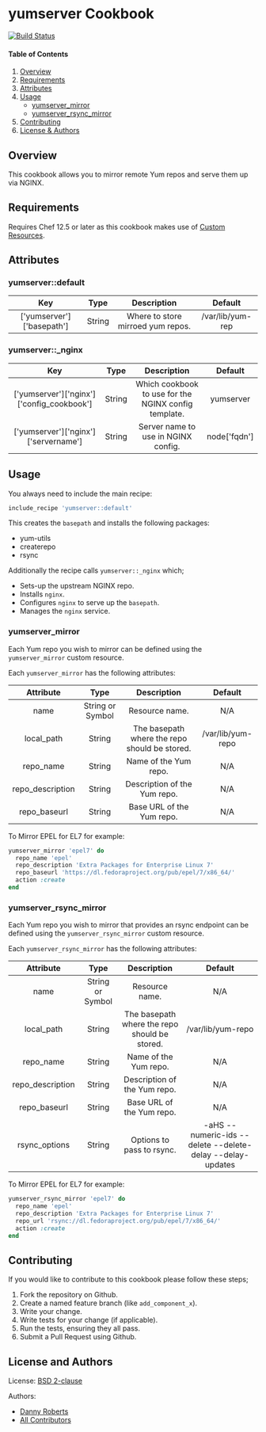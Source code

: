 # yumserver Cookbook
[![Build Status](https://travis-ci.org/kemra102/yumserver-cookbook.svg?branch=master)](https://travis-ci.org/kemra102/yumserver-cookbook)

#### Table of Contents

1. [Overview](#overview)
2. [Requirements](#requirements)
3. [Attributes](#attributes)
4. [Usage](#usage)
    * [yumserver_mirror](#yumserver_mirror)
    * [yumserver_rsync_mirror](#yumserver_rsync_mirror)
5. [Contributing](#contributing)
6. [License & Authors](#license-and-authors)

## Overview

This cookbook allows you to mirror remote Yum repos and serve them up via NGINX.

## Requirements

Requires Chef 12.5 or later as this cookbook makes use of [Custom Resources](https://www.chef.io/blog/2015/10/08/chef-client-12-5-released/).

## Attributes

### yumserver::default
| Key                       | Type   | Description                       | Default          |
|:-------------------------:|:------:|:---------------------------------:|:----------------:|
| ['yumserver']['basepath'] | String | Where to store mirroed yum repos. | /var/lib/yum-rep |

### yumserver::_nginx
| Key                                       | Type   | Description                                          | Default      |
|:-----------------------------------------:|:------:|:----------------------------------------------------:|:------------:|
| ['yumserver']['nginx']['config_cookbook'] | String | Which cookbook to use for the NGINX config template. | yumserver    |
| ['yumserver']['nginx']['servername']      | String | Server name to use in NGINX config.                  | node['fqdn'] |

## Usage

You always need to include the main recipe:

```ruby
include_recipe 'yumserver::default'
```

This creates the `basepath` and installs the following packages:

* yum-utils
* createrepo
* rsync

Additionally the recipe calls `yumserver::_nginx` which;

* Sets-up the upstream NGINX repo.
* Installs `nginx`.
* Configures `nginx` to serve up the `basepath`.
* Manages the `nginx` service.

### yumserver_mirror

Each Yum repo you wish to mirror can be defined using the `yumserver_mirror` custom resource.

Each `yumserver_mirror` has the following attributes:

| Attribute        | Type             | Description                                   | Default           |
|:----------------:|:----------------:|:---------------------------------------------:|:-----------------:|
| name             | String or Symbol | Resource name.                                | N/A               |
| local_path       | String           | The basepath where the repo should be stored. | /var/lib/yum-repo |
| repo_name        | String           | Name of the Yum repo.                         | N/A               |
| repo_description | String           | Description of the Yum repo.                  | N/A               |
| repo_baseurl     | String           | Base URL of the Yum repo.                     | N/A               |

To Mirror EPEL for EL7 for example:

```ruby
yumserver_mirror 'epel7' do
  repo_name 'epel'
  repo_description 'Extra Packages for Enterprise Linux 7'
  repo_baseurl 'https://dl.fedoraproject.org/pub/epel/7/x86_64/'
  action :create
end
```

### yumserver_rsync_mirror

Each Yum repo you wish to mirror that provides an rsync endpoint can be defined using the `yumserver_rsync_mirror` custom resource.

Each `yumserver_rsync_mirror` has the following attributes:

| Attribute        | Type             | Description                                   | Default                                                    |
|:----------------:|:----------------:|:---------------------------------------------:|:----------------------------------------------------------:|
| name             | String or Symbol | Resource name.                                | N/A                                                        |
| local_path       | String           | The basepath where the repo should be stored. | /var/lib/yum-repo                                          |
| repo_name        | String           | Name of the Yum repo.                         | N/A                                                        |
| repo_description | String           | Description of the Yum repo.                  | N/A                                                        |
| repo_baseurl     | String           | Base URL of the Yum repo.                     | N/A                                                        |
| rsync_options    | String           | Options to pass to rsync.                     | -aHS --numeric-ids --delete --delete-delay --delay-updates |

To Mirror EPEL for EL7 for example:

```ruby
yumserver_rsync_mirror 'epel7' do
  repo_name 'epel'
  repo_description 'Extra Packages for Enterprise Linux 7'
  repo_url 'rsync://dl.fedoraproject.org/pub/epel/7/x86_64/'
  action :create
end
```

## Contributing

If you would like to contribute to this cookbook please follow these steps;

1. Fork the repository on Github.
2. Create a named feature branch (like `add_component_x`).
3. Write your change.
4. Write tests for your change (if applicable).
5. Run the tests, ensuring they all pass.
6. Submit a Pull Request using Github.

## License and Authors

License: [BSD 2-clause](https://tldrlegal.com/license/bsd-2-clause-license-\(freebsd\))

Authors:

  * [Danny Roberts](https://github.com/kemra102)
  * [All Contributors](https://github.com/kemra102/yumserver-cookbook/graphs/contributors)
